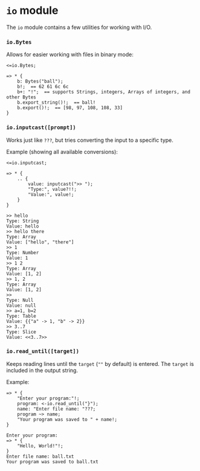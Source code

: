 # `io` module

The `io` module contains a few utilities for working with I/O.

### `io.Bytes`
Allows for easier working with files in binary mode:
```sm
<=io.Bytes;

=> * {
    b: Bytes("ball");
    b!;  == 62 61 6c 6c
    b+: "!";  == supports Strings, integers, Arrays of integers, and other Bytes
    b.export_string()!;  == ball!
    b.export()!;  == [98, 97, 108, 108, 33]
}
```

### `io.inputcast([prompt])`
Works just like `???`, but tries converting the input to a specific type.

Example (showing all available conversions):
```sm
<=io.inputcast;

=> * {
    .. {
        value: inputcast(">> ");
        "Type:", value?!!;
        "Value:", value!;
    }
}
```
```
>> hello
Type: String
Value: hello
>> hello there
Type: Array
Value: ["hello", "there"]
>> 1
Type: Number
Value: 1
>> 1 2
Type: Array
Value: [1, 2]
>> 1, 2
Type: Array
Value: [1, 2]
>> 
Type: Null
Value: null
>> a=1, b=2
Type: Table
Value: {{"a" -> 1, "b" -> 2}}
>> 3..7
Type: Slice
Value: <<3..7>>
```

### `io.read_until([target])`
Keeps reading lines until the `target` (`""` by default) is entered.
The `target` is included in the output string.

Example:
```sm
=> * {
    "Enter your program:"!;
    program: <-io.read_until("}");
    name: "Enter file name: "???;
    program ~> name;
    "Your program was saved to " + name!;
}
```
```
Enter your program:
=> * {
    "Hello, World!"!;
}
Enter file name: ball.txt
Your program was saved to ball.txt
```